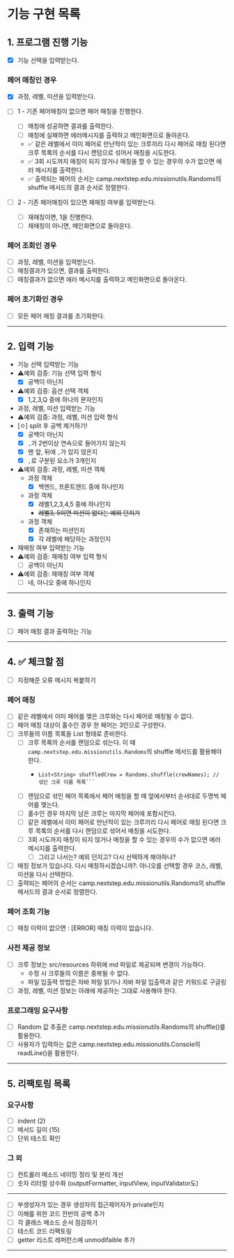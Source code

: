 # 기능 구현 목록

## 1. 프로그램 진행 기능
- [x] 기능 선택을 입력받는다.
### 페어 매칭인 경우
- [x] 과정, 레벨, 미션을 입력받는다.
- [ ] 1 - 기존 페어매칭이 없으면 페어 매칭을 진행한다.
  - [ ] 매칭에 성공하면 결과를 출력한다.
  - [ ] 매칭에 실패하면 에러메시지를 출력하고 메인화면으로 돌아온다.
  - ✅ 같은 레벨에서 이미 페어로 만난적이 있는 크루끼리 다시 페어로 매칭 된다면 크루 목록의 순서를 다시 랜덤으로 섞어서 매칭을 시도한다.
  - ✅ 3회 시도까지 매칭이 되지 않거나 매칭을 할 수 있는 경우의 수가 없으면 에러 메시지를 출력한다.
  - ✅ 출력되는 페어의 순서는 camp.nextstep.edu.missionutils.Randoms의 shuffle 메서드의 결과 순서로 정렬한다.

- [ ] 2 - 기존 페어매칭이 있으면 재매칭 여부를 입력받는다.
  - [ ] 재매칭이면, 1을 진행한다.
  - [ ] 재매칭이 아니면, 메인화면으로 돌아온다.

### 페어 조회인 경우
- [ ] 과정, 레벨, 미션을 입력받는다.
- [ ] 매칭결과가 있으면, 결과를 출력한다.
- [ ] 매칭결과가 없으면 에러 메시지를 출력하고 메인화면으로 돌아온다.

### 페어 초기화인 경우
- [ ] 모든 페어 매칭 결과를 초기화한다.
 
---


## 2. 입력 기능

- 기능 선택 입력받는 기능
- ⚠️예외 검증: 기능 선택 입력 형식
  - [x] 공백이 아닌지

- ⚠️예외 검증: 옵션 선택 객체
  - [x] 1,2,3,Q 중에 하나의 문자인지

- 과정, 레벨, 미션 입력받는 기능
- ⚠️예외 검증: 과정, 레벨, 미션 입력 형식
- [ㅇ] split 후 공백 제거하기!
  - [x] 공백이 아닌지
  - [x] `,`가 2번이상 연속으로 들어가지 않는지
  - [x] 맨 앞, 뒤에 `,`가 있지 않은지
  - [x] `,`로 구분된 요소가 3개인지

- ⚠️예외 검증:  과정, 레벨, 미션 객체
  - 과정 객체
    - [x] 백엔드, 프론트엔드 중에 하나인지
  - 과정 객체
    - [x] 레벨1,2,3,4,5 중에 하나인지
    - ~~레벨3, 5이면 미션이 없다는 예외 던지기~~
  - 과정 객체
    - [x] 존재하는 미션인지
    - [x] 각 레벨에 해당하는 과정인지

- 재매칭 여부 입력받는 기능
- ⚠️예외 검증: 재매칭 여부 입력 형식
  - [ ] 공백이 아닌지

- ⚠️예외 검증: 재매칭 여부 객체
  - [ ] 네, 아니오 중에 하나인지
---

## 3. 출력 기능

- [ ] 페어 매칭 결과 출력하는 기능

---


## 4. ✅ 체크할 점
- [ ] 지정해준 오류 메시지 복붙하기
### 페어 매칭
- [ ] 같은 레벨에서 이미 페어를 맺은 크루와는 다시 페어로 매칭될 수 없다.
- [ ] 페어 매칭 대상이 홀수인 경우 한 페어는 3인으로 구성한다.
- [ ] 크루들의 이름 목록을 List<String> 형태로 준비한다.
  - [ ] 크루 목록의 순서를 랜덤으로 섞는다. 이 때 `camp.nextstep.edu.missionutils.Randoms`의 shuffle 메서드를 활용해야 한다.
    - ```List<String> crewNames; // 파일에서 로드한 크루 이름 목록
      List<String> shuffledCrew = Randoms.shuffle(crewNames); // 섞인 크루 이름 목록```
  - [ ] 랜덤으로 섞인 페어 목록에서 페어 매칭을 할 때 앞에서부터 순서대로 두명씩 페어를 맺는다.
  - [ ] 홀수인 경우 마지막 남은 크루는 마지막 페어에 포함시킨다.
  - [ ] 같은 레벨에서 이미 페어로 만난적이 있는 크루끼리 다시 페어로 매칭 된다면 크루 목록의 순서를 다시 랜덤으로 섞어서 매칭을 시도한다.
  - [ ] 3회 시도까지 매칭이 되지 않거나 매칭을 할 수 있는 경우의 수가 없으면 에러 메시지를 출력한다.
    - [ ] 그리고 나서는? 예외 던지고? 다시 선택하게 해야하나?
- [ ] 매칭 정보가 있습니다. 다시 매칭하시겠습니까?: 아니오를 선택할 경우 코스, 레벨, 미션을 다시 선택한다.
- [ ] 출력되는 페어의 순서는 camp.nextstep.edu.missionutils.Randoms의 shuffle 메서드의 결과 순서로 정렬한다.
### 페어 조회 기능
- [ ] 매칭 이력이 없으면 : [ERROR] 매칭 이력이 없습니다.
### 사전 제공 정보
- [ ] 크루 정보는 src/resources 하위에 md 파일로 제공되며 변경이 가능하다.
  - 수정 시 크루들의 이름은 중복될 수 없다.
  - 파일 입출력 방법은 자바 파일 읽기나 자바 파일 입출력과 같은 키워드로 구글링
- [ ] 과정, 레벨, 미션 정보는 아래에 제공하는 그대로 사용해야 한다.
### 프로그래밍 요구사항
- [ ] Random 값 추출은 camp.nextstep.edu.missionutils.Randoms의 shuffle()를 활용한다.
- [ ] 사용자가 입력하는 값은 camp.nextstep.edu.missionutils.Console의 readLine()을 활용한다.

---


## 5. 리팩토링 목록
### 요구사항
- [ ] indent (2)
- [ ] 메서드 길이 (15)
- [ ] 단위 테스트 확인 
### 그 외
- [ ] 컨트롤러 메소드 네이밍 정리 및 분리 개선
- [ ] 숫자 리터럴 상수화 (outputFormatter, inputView, inputValidator도)
---
- [ ] 부생성자가 있는 경우 생성자의 접근제어자가 private인지
- [ ] 이해를 위한 코드 전반의 공백 추가
- [ ] 각 클래스 메소드 순서 점검하기
- [ ] 테스트 코드 리팩토링
- [ ] getter 리스트 레퍼런스에 unmodifaible 추가
---- 